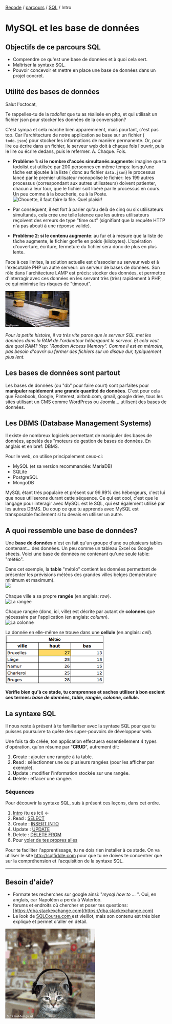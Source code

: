 [Becode](../../../) / [parcours](../../) / [SQL](../) / Intro

# MySQL et les base de données

## Objectifs de ce parcours SQL 
- Comprendre ce qu'est une base de données et à quoi cela sert.
- Maîtriser la syntaxe SQL. 
- Pouvoir concevoir et mettre en place une base de données dans un projet concret.

## Utilité des bases de données

Salut l'octocat,

Te rappelles-tu de la *todolist* que tu as réalisée en php, et qui utilisait un fichier json pour stocker les données de la conversation?  

C'est sympa et cela marche bien apparemment, mais pourtant, c'est pas top. Car l'architecture de notre application se base sur un fichier ( `todo.json`) pour stocker les informations de manière permanente. Or, pour lire ou écrire dans un fichier, le serveur web doit à chaque fois l'ouvrir, puis le lire ou écrire dedans, puis le refermer. À. Chaque. Fois.   

- **Problème 1: si le nombre d'accès simultanés augmente**: imagine que ta todolist est utilisée par 200 personnes en même temps: lorsqu'une tâche est ajoutée à la liste ( donc au fichier `data.json`) le processus lancé par le premier utilisateur monopolise le fichier: les 199 autres processus (correspondant aux autres utilisateurs) doivent patienter, chacun à leur tour, que le fichier soit libéré par le processus en cours. Un peu comme à la boucherie, ou à la Poste.  ![Chouette, il faut faire la file. Quel plaisir!](./assets/waitingline.jpg)
- Par conséquent, il est fort à parier qu'au delà de cinq ou six utilisateurs simultanés, cela crée une telle latence que les autres utilisateurs reçoivent des erreurs de type "time out" (signifiant que la requête HTTP n'a pas abouti à une réponse valide).  

- **Problème 2: si le contenu augmente**: au fur et à mesure que la liste de tâche augmente, le fichier gonfle en poids (kilobytes). L'opération d'ouverture, écriture, fermeture du fichier sera donc de plus en plus lente.

Face à ces limites, la solution actuelle est d'associer au serveur web et à l'exécutable PHP un autre serveur: un serveur de bases de données. Son rôle dans l'architecture LAMP est précis: stocker des données, et permettre d'interragir avec ces données en les servant très (très) rapidement à PHP, ce qui minimise les risques de "timeout". 

![via MySQL](./assets/amazon.gif)

*Pour la petite histoire, il va très vite parce que le serveur SQL met les données dans la RAM de l'ordinateur hébergeant le serveur. Et cela veut dire quoi RAM? Yep: "Random Access Memory". Comme il est en mémoire, pas besoin d'ouvrir ou fermer des fichiers sur un disque dur, typiquement plus lent.*

## Les bases de données sont partout

Les bases de données (ou "db" pour faire court) sont parfaites pour **manipuler rapidement une grande quantité de données**. C'est pour cela que Facebook, Google, Pinterest, airbnb.com, gmail, google drive, tous les sites utilisant un CMS comme WordPress ou Joomla... utilisent des bases de données. 

## Les DBMS (Database Management Systems)

Il existe de nombreux logiciels permettant de manipuler des bases de données, appelés des "moteurs de gestion de bases de données. En anglais et en bref: DBMS.  

Pour le web, on utilise principalement ceux-ci:

- MySQL (et sa version recommandée: MariaDB)
- SQLite
- PostgreSQL
- MongoDB

MySQL étant très populaire et présent sur 99.99% des hébergeurs, c'est lui que nous utiliserons durant cette séquence. Ce qui est cool, c'est que le langage pour interagir avec MySQL est le SQL, qui est également utilisé par les autres DBMS. Du coup ce que tu apprends avec MySQL est transposable facilement si tu devais en utiliser un autre.

## A quoi ressemble une base de données?

Une **base de données** n'est en fait qu'un groupe d'une ou plusieurs tables contenant... des données. Un peu comme un tableau Excel ou Google sheets. Voici une base de données ne contenant qu'une seule table: "météo".

Dans cet exemple, la **table** "météo" contient les données permettant de présenter les prévisions météos des grandes villes belges (température minimum et maximum).  
![](https://www.dropbox.com/s/oagxviyi5aq7f2w/exemple-table.png?dl=1)


Chaque ville a sa propre **rangée** (en anglais: *row*).  
![La rangée](https://gmkr.io/s/594453aaefc85c5e2a510538/0)  

Chaque rangée (donc, ici, ville) est décrite par autant de **colonnes** que nécessaire par l'application (en anglais: *column*).   
![La colonne](https://gmkr.io/s/5944537d545689270dca9431/0)

La donnée en elle-même se trouve dans une **cellule** (en anglais: *cell*).  
![La cellule](./assets/exemple-cellule.png) 

**Vérifie bien qu'à ce stade, tu comprennes et saches utiliser à bon escient ces termes: *base de données*, *table*, *rangée*, *colonne*, *cellule*.**

## La syntaxe SQL
Il nous reste à présent à te familiariser avec la syntaxe SQL pour que tu puisses poursuivre ta quête des super-pouvoirs de développeur web. 

Une fois ta db créée, ton application effectuera essentiellement 4 types d'opération, qu'on résume par "**CRUD**", autrement dit:

1. **C**reate : ajouter une rangée à ta table.   
2. **R**ead : sélectionner une ou plusieurs rangées (pour les afficher par exemple).   
3. **U**pdate : modifier l'information stockée sur une rangée.   
4. **D**elete : effacer une rangée.  

### Séquences

Pour découvrir la syntaxe SQL, suis à présent ces leçons, dans cet ordre.

1. [Intro](./readme.md)   (tu es ici)  ←
1. Read : [SELECT](./1.select.md)
1. Create : [INSERT INTO](./2.insert.md)
1. Update : [UPDATE](./3.update.md)
1. Delete : [DELETE FROM](./4.delete.md)
2. Pour [voler de tes propres ailes](./5.moveon.md)

Pour te faciliter l'apprentissage, tu ne dois rien installer à ce stade. On va utiliser le site http://sqlfiddle.com pour que tu ne doives te concentrer que sur la compréhension et l'acquisition de la syntaxe SQL.

---

## Besoin d'aide? 

- Formate tes recherches sur google ainsi: "*mysql how to ...* ". Oui, en anglais, car Napoléon a perdu à Waterloo.
- forums et endroits où chercher et poser tes questions: [https://dba.stackexchange.com](https://dba.stackexchange.com) 
- Le look de [SQLCourse.com ](http://www.sqlcourse.com/intro.html) est vieillot, mais son contenu est très bien expliqué et permet d'aller en détail.

![Peace, bro](./assets/dancingcat.gif)
